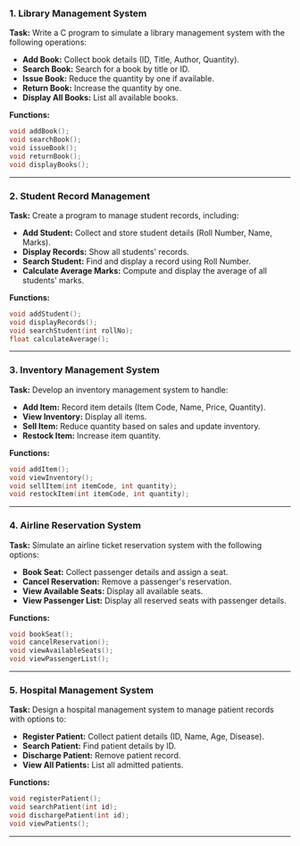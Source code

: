 ### **1. Library Management System**  
**Task:** Write a C program to simulate a library management system with the following operations:  
- **Add Book:** Collect book details (ID, Title, Author, Quantity).  
- **Search Book:** Search for a book by title or ID.  
- **Issue Book:** Reduce the quantity by one if available.  
- **Return Book:** Increase the quantity by one.  
- **Display All Books:** List all available books.  

**Functions:**  
```c
void addBook();  
void searchBook();  
void issueBook();  
void returnBook();  
void displayBooks();  
```

---

### **2. Student Record Management**  
**Task:** Create a program to manage student records, including:  
- **Add Student:** Collect and store student details (Roll Number, Name, Marks).  
- **Display Records:** Show all students' records.  
- **Search Student:** Find and display a record using Roll Number.  
- **Calculate Average Marks:** Compute and display the average of all students' marks.  

**Functions:**  
```c
void addStudent();  
void displayRecords();  
void searchStudent(int rollNo);  
float calculateAverage();  
```

---

### **3. Inventory Management System**  
**Task:** Develop an inventory management system to handle:  
- **Add Item:** Record item details (Item Code, Name, Price, Quantity).  
- **View Inventory:** Display all items.  
- **Sell Item:** Reduce quantity based on sales and update inventory.  
- **Restock Item:** Increase item quantity.  

**Functions:**  
```c
void addItem();  
void viewInventory();  
void sellItem(int itemCode, int quantity);  
void restockItem(int itemCode, int quantity);  
```

---

### **4. Airline Reservation System**  
**Task:** Simulate an airline ticket reservation system with the following options:  
- **Book Seat:** Collect passenger details and assign a seat.  
- **Cancel Reservation:** Remove a passenger's reservation.  
- **View Available Seats:** Display all available seats.  
- **View Passenger List:** Display all reserved seats with passenger details.  

**Functions:**  
```c
void bookSeat();  
void cancelReservation();  
void viewAvailableSeats();  
void viewPassengerList();  
```

---

### **5. Hospital Management System**  
**Task:** Design a hospital management system to manage patient records with options to:  
- **Register Patient:** Collect patient details (ID, Name, Age, Disease).  
- **Search Patient:** Find patient details by ID.  
- **Discharge Patient:** Remove patient record.  
- **View All Patients:** List all admitted patients.  

**Functions:**  
```c
void registerPatient();  
void searchPatient(int id);  
void dischargePatient(int id);  
void viewPatients();  
```

---
